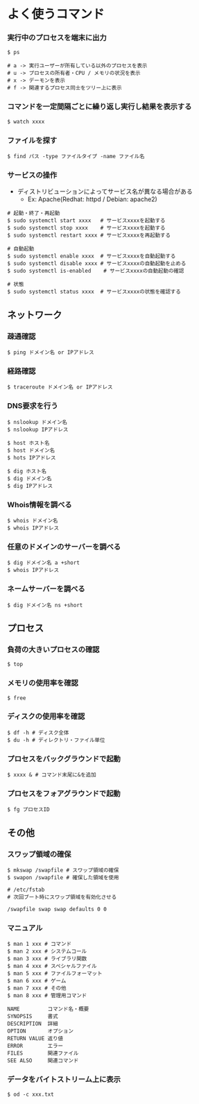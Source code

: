 # よく使うコマンド
### 実行中のプロセスを端末に出力
```
$ ps

# a -> 実行ユーザーが所有している以外のプロセスを表示
# u -> プロセスの所有者・CPU / メモリの状況を表示
# x -> デーモンを表示
# f -> 関連するプロセス同士をツリー上に表示
```

### コマンドを一定間隔ごとに繰り返し実行し結果を表示する
```
$ watch xxxx
```

### ファイルを探す
```
$ find パス -type ファイルタイプ -name ファイル名
```

### サービスの操作
- ディストリビューションによってサービス名が異なる場合がある
  - Ex: Apache(Redhat: httpd / Debian: apache2)
```
# 起動・終了・再起動
$ sudo systemctl start xxxx   # サービスxxxxを起動する
$ sudo systemctl stop xxxx    # サービスxxxxを起動する
$ sudo systemctl restart xxxx # サービスxxxxを再起動する

# 自動起動
$ sudo systemctl enable xxxx  # サービスxxxxを自動起動する
$ sudo systemctl disable xxxx # サービスxxxxの自動起動を止める
$ sudo systemctl is-enabled    # サービスxxxxの自動起動の確認

# 状態
$ sudo systemctl status xxxx  # サービスxxxxの状態を確認する
```

## ネットワーク
### 疎通確認
```
$ ping ドメイン名 or IPアドレス
```

### 経路確認
```
$ traceroute ドメイン名 or IPアドレス
```

### DNS要求を行う
```
$ nslookup ドメイン名
$ nslookup IPアドレス

$ host ホスト名
$ host ドメイン名
$ hots IPアドレス

$ dig ホスト名
$ dig ドメイン名
$ dig IPアドレス
```

### Whois情報を調べる
```
$ whois ドメイン名
$ whois IPアドレス
```

### 任意のドメインのサーバーを調べる
```
$ dig ドメイン名 a +short
$ whois IPアドレス
```

### ネームサーバーを調べる
```
$ dig ドメイン名 ns +short
```

## プロセス
### 負荷の大きいプロセスの確認
```
$ top
```

### メモリの使用率を確認
```
$ free
```

### ディスクの使用率を確認
```
$ df -h # ディスク全体
$ du -h # ディレクトリ・ファイル単位
```

### プロセスをバックグラウンドで起動
```
$ xxxx & # コマンド末尾に&を追加
```

### プロセスをフォアグラウンドで起動
```
$ fg プロセスID
```

## その他
### スワップ領域の確保
```
$ mkswap /swapfile # スワップ領域の確保
$ swapon /swapfile # 確保した領域を使用
```

```
# /etc/fstab
# 次回ブート時にスワップ領域を有効化させる

/swapfile swap swap defaults 0 0
```

### マニュアル
```
$ man 1 xxx # コマンド
$ man 2 xxx # システムコール
$ man 3 xxx # ライブラリ関数
$ man 4 xxx # スペシャルファイル
$ man 5 xxx # ファイルフォーマット
$ man 6 xxx # ゲーム
$ man 7 xxx # その他
$ man 8 xxx # 管理用コマンド
```

```
NAME         コマンド名・概要
SYNOPSIS     書式
DESCRIPTION  詳細
OPTION       オプション
RETURN VALUE 返り値
ERROR        エラー
FILES        関連ファイル
SEE ALSO     関連コマンド
```

### データをバイトストリーム上に表示
```
$ od -c xxx.txt
```
